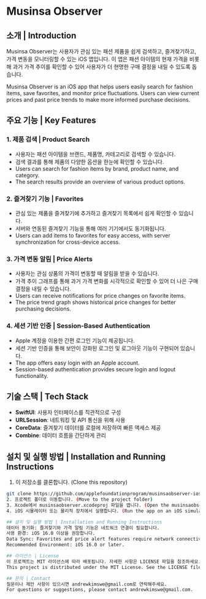 # Musinsa Observer

## 소개 | Introduction
Musinsa Observer는 사용자가 관심 있는 패션 제품을 쉽게 검색하고, 즐겨찾기하고, 가격 변동을 모니터링할 수 있는 iOS 앱입니다. 이 앱은 패션 아이템의 현재 가격을 비롯해 과거 가격 추이를 확인할 수 있어 사용자가 더 현명한 구매 결정을 내릴 수 있도록 돕습니다.

Musinsa Observer is an iOS app that helps users easily search for fashion items, save favorites, and monitor price fluctuations. Users can view current prices and past price trends to make more informed purchase decisions.

## 주요 기능 | Key Features

### 1. 제품 검색 | Product Search
* 사용자는 패션 아이템을 브랜드, 제품명, 카테고리로 검색할 수 있습니다.
* 검색 결과를 통해 제품의 다양한 옵션을 한눈에 확인할 수 있습니다.
* Users can search for fashion items by brand, product name, and category.
* The search results provide an overview of various product options.

### 2. 즐겨찾기 기능 | Favorites
* 관심 있는 제품을 즐겨찾기에 추가하고 즐겨찾기 목록에서 쉽게 확인할 수 있습니다.
* 서버와 연동된 즐겨찾기 기능을 통해 여러 기기에서도 동기화됩니다.
* Users can add items to favorites for easy access, with server synchronization for cross-device access.

### 3. 가격 변동 알림 | Price Alerts
* 사용자는 관심 상품의 가격이 변동할 때 알림을 받을 수 있습니다.
* 가격 추이 그래프를 통해 과거 가격 변화를 시각적으로 확인할 수 있어 더 나은 구매 결정을 내릴 수 있습니다.
* Users can receive notifications for price changes on favorite items.
* The price trend graph shows historical price changes for better purchasing decisions.

### 4. 세션 기반 인증 | Session-Based Authentication
* Apple 계정을 이용한 간편 로그인 기능이 제공됩니다.
* 세션 기반 인증을 통해 보안이 강화된 로그인 및 로그아웃 기능이 구현되어 있습니다.
* The app offers easy login with an Apple account.
* Session-based authentication provides secure login and logout functionality.

## 기술 스택 | Tech Stack
* **SwiftUI**: 사용자 인터페이스를 직관적으로 구성
* **URLSession**: 네트워킹 및 API 통신을 위해 사용
* **CoreData**: 즐겨찾기 데이터를 로컬에 저장하여 빠른 액세스 제공
* **Combine**: 데이터 흐름을 간단하게 관리

## 설치 및 실행 방법 | Installation and Running Instructions
1. 이 저장소를 클론합니다. (Clone this repository)
```bash
git clone https://github.com/applefoundationprogram/musinsaobserver-ios.git
2. 프로젝트 폴더로 이동합니다. (Move to the project folder)
3. Xcode에서 musinsaobserver.xcodeproj 파일을 엽니다. (Open the musinsaobserver.xcodeproj file in Xcode)
4. iOS 시뮬레이터 또는 물리적 장치에서 실행합니다. (Run the app on an iOS simulator or physical device)

## 설치 및 실행 방법 | Installation and Running Instructions
데이터 동기화: 즐겨찾기와 가격 알림 기능은 네트워크 연결이 필요합니다.
사용 환경: iOS 16.0 이상을 권장합니다.
Data Sync: Favorites and price alert features require network connectivity.
Recommended Environment: iOS 16.0 or later.

## 라이선스 | License
이 프로젝트는 MIT 라이선스에 따라 배포됩니다. 자세한 사항은 LICENSE 파일을 참조하세요.
This project is distributed under the MIT License. See the LICENSE file for more details.

## 문의 | Contact
질문이나 제안 사항이 있으시면 andrewkimswe@gmail.com로 연락해주세요.
For questions or suggestions, please contact andrewkimswe@gmail.com.
